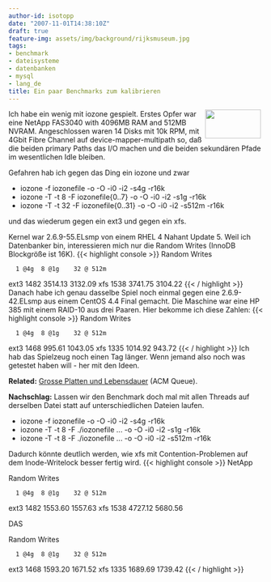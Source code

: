 ```yaml
---
author-id: isotopp
date: "2007-11-01T14:38:10Z"
draft: true
feature-img: assets/img/background/rijksmuseum.jpg
tags:
- benchmark
- dateisysteme
- datenbanken
- mysql
- lang_de
title: Ein paar Benchmarks zum kalibrieren
---
```

<!-- s9ymdb:3519 --><img width="110" height="57" style="float: right; border: 0px; padding-left: 5px; padding-right: 5px;" src="/uploads/mysql_logo.serendipityThumb.gif" alt="" /> Ich habe ein wenig mit iozone gespielt. Erstes Opfer war eine NetApp FAS3040 with 4096MB RAM and 512MB NVRAM. Angeschlossen waren 14 Disks mit 10k RPM, mit 4Gbit Fibre Channel auf device-mapper-multipath so, daß die beiden primary Paths das I/O machen und die beiden sekundären Pfade im wesentlichen Idle bleiben.

Gefahren hab ich gegen das Ding ein iozone und zwar <ul><li>iozone -f iozonefile -o -O -i0 -i2 -s4g -r16k</li><li>iozone -T -t 8 -F iozonefile{0..7} -o -O -i0 -i2 -s1g -r16k</li><li>iozone -T -t 32 -F iozonefile{0..31} -o -O -i0 -i2 -s512m -r16k</li></ul> und das wiederum gegen ein ext3 und gegen ein xfs. 

Kernel war 2.6.9-55.ELsmp von einem RHEL 4 Nahant Update 5. Weil ich Datenbanker bin, interessieren mich nur die Random Writes (InnoDB Blockgröße ist 16K). 
{{< highlight console >}}
Random Writes

      1 @4g  8 @1g    32 @ 512m
ext3  1482   3514.13  3132.09
xfs   1538   3741.75  3104.22
{{< / highlight >}}
 Danach habe ich genau dasselbe Spiel noch einmal gegen eine 2.6.9-42.ELsmp aus einem CentOS 4.4 Final gemacht. Die Maschine war eine HP 385 mit einem RAID-10 aus drei Paaren. Hier bekomme ich diese Zahlen: 
{{< highlight console >}}
Random Writes

      1 @4g  8 @1g    32 @ 512m
ext3  1468    995.61  1043.05
xfs   1335   1014.92   943.72
{{< / highlight >}}
 Ich hab das Spielzeug noch einen Tag länger. Wenn jemand also noch was getestet haben will - her mit den Ideen.

<b>Related:</b> <a href="http://acmqueue.com/modules.php?name=Content&pa=showpage&pid=506">Grosse Platten und Lebensdauer</a> (ACM Queue).

<b>Nachschlag:</b> Lassen wir den Benchmark doch mal mit allen Threads auf derselben Datei statt auf unterschiedlichen Dateien laufen. <ul><li>iozone -f iozonefile -o -O -i0 -i2 -s4g -r16k</li><li>iozone -T -t 8 -F ./iozonefile ... -o -O -i0 -i2 -s1g -r16k</li><li>iozone -T -t 8 -F ./iozonefile ... -o -O -i0 -i2 -s512m -r16k</li></ul> Dadurch könnte deutlich werden, wie xfs mit Contention-Problemen auf dem Inode-Writelock besser fertig wird. 
{{< highlight console >}}
NetApp

Random Writes

      1 @4g  8 @1g    32 @ 512m
ext3  1482   1553.60  1557.63
xfs   1538   4727.12  5680.56

DAS

Random Writes

      1 @4g  8 @1g    32 @ 512m
ext3  1468   1593.20  1671.52
xfs   1335   1689.69  1739.42
{{< / highlight >}}
